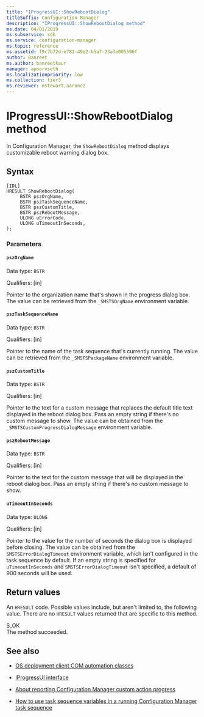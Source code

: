 ```yaml
---
title: "IProgressUI::ShowRebootDialog"
titleSuffix: Configuration Manager
description: "IProgressUI::ShowRebootDialog method"
ms.date: 04/01/2019
ms.subservice: sdk
ms.service: configuration-manager
ms.topic: reference
ms.assetid: f9c7b72d-e781-49e2-b5a7-23a3e005596f
author: Banreet
ms.author: banreetkaur
manager: apoorvseth
ms.localizationpriority: low
ms.collection: tier3
ms.reviewer: mstewart,aaroncz 
---
```


# IProgressUI::ShowRebootDialog method

In Configuration Manager, the `ShowRebootDialog` method displays customizable reboot warning dialog box.  

## Syntax  

```  
[IDL]  
HRESULT ShowRebootDialog(  
     BSTR pszOrgName,  
     BSTR pszTaskSequenceName,  
     BSTR pszCustomTitle,  
     BSTR pszRebootMessage,  
     ULONG uErrorCode,  
     ULONG uTimeoutInSeconds,  
);  
```  

### Parameters

#### `pszOrgName`

Data type: `BSTR`  

Qualifiers: [in]  

Pointer to the organization name that's shown in the progress dialog box. The value can be retrieved from the `_SMSTSOrgName` environment variable.  

#### `pszTaskSequenceName`
Data type: `BSTR`  

Qualifiers: [in]  

Pointer to the name of the task sequence that's currently running. The value can be retrieved from the `_SMSTSPackageName` environment variable.  

#### `pszCustomTitle`
Data type: `BSTR`  

Qualifiers: [in]  

Pointer to the text for a custom message that replaces the default title text displayed in the reboot dialog box. Pass an empty string if there's no custom message to show. The value can be obtained from the `_SMSTSCustomProgressDialogMessage` environment variable.  

#### `pszRebootMessage`

Data type: `BSTR`  

Qualifiers: [in]  

Pointer to the text for the custom message that will be displayed in the reboot dialog box. Pass an empty string if there's no custom message to show.

#### `uTimeoutInSeconds`
Data type: `ULONG`  

Qualifiers: [in]  

Pointer to the value for the number of seconds the dialog box is displayed before closing. The value can be obtained from the `SMSTSErrorDialogTimeout` environment variable, which isn't configured in the task sequence by default. If an empty string is specified for `uTimeoutInSeconds` and `SMSTSErrorDialogTimeout` isn't specified, a default of 900 seconds will be used.

## Return values

An `HRESULT` code. Possible values include, but aren't limited to, the following value. There are no `HRESULT` values returned that are specific to this method.

S_OK  
The method succeeded.  

## See also

- [OS deployment client COM automation classes](operating-system-deployment-client-com-automation-classes.md)  

- [IProgressUI interface](iprogressui-interface.md)  

- [About reporting Configuration Manager custom action progress](../../../../osd/about-reporting-configuration-manager-custom-action-progress.md)  

- [How to use task sequence variables in a running Configuration Manager task sequence](../../../../osd/how-to-use-task-sequence-variables-in-a-running-task-sequence.md)  
